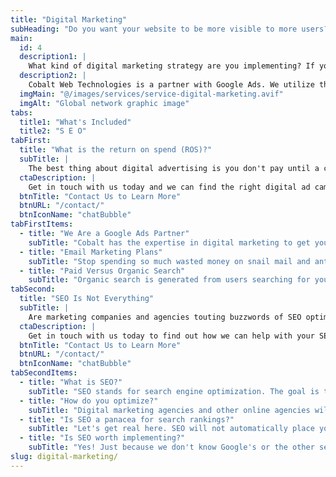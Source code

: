 ```yaml
---
title: "Digital Marketing"
subHeading: "Do you want your website to be more visible to more users?"
main:
  id: 4
  description1: |
    What kind of digital marketing strategy are you implementing? If you don't have one you may be losing out on valuable business and customers. No matter what your website is about, you can leverage digital marketing to gain more business.
  description2: |
    Cobalt Web Technologies is a partner with Google Ads. We utilize their expertise and massive platform to deliver tailored and targeted ads to your customers. No matter if you are selling goods or services we can create an ad campaign to fit any budget.
  imgMain: "@/images/services/service-digital-marketing.avif"
  imgAlt: "Global network graphic image"
tabs:
  title1: "What's Included"
  title2: "S E O"
tabFirst:
  title: "What is the return on spend (ROS)?"
  subTitle: |
    The best thing about digital advertising is you don't pay until a customer actually clicks on your ad or you have a conversion (i.e. purchase a product, signup for a service, call your phone number link). Unlike traditional advertising where you pay to blanket display your ad and hope you have enough impressions to get a lead such as radio or print, digital advertising is highly targeted with very high conversion rates. 
  ctaDescription: |
    Get in touch with us today and we can find the right digital ad campaign solution for you.
  btnTitle: "Contact Us to Learn More"
  btnURL: "/contact/"
  btnIconName: "chatBubble"
tabFirstItems:
  - title: "We Are a Google Ads Partner"
    subTitle: "Cobalt has the expertise in digital marketing to get your website and its products and services visible to the world so you can earn more leads and sales. Our partnership with Google Ads allows us to leverage the vast platform to reach as many people as possible for you. Google Ads can target your customers from demographics to a particular ZIP code to keywords and any combination in between. Campaigns can be scheduled to run on certain days and times of the week. Costs are kept in check by setting a budget that works for you."
  - title: "Email Marketing Plans"
    subTitle: "Stop spending so much wasted money on snail mail and antiquated advertising. Email campaigns are cost effective and highly targeted means of marketing to your customer base. Grow your brand, drive revenue, and engage with your customers with our managed email marketing services."
  - title: "Paid Versus Organic Search"
    subTitle: "Organic search is generated from users searching for your website, content, or product directly in the search engine. This is where SEO has the most effect along with popular your content is. Of course, one method to increase your rankings is to implement a paid search campaign. Using a digital ad campaign you can target your audience directly through their search inputs, demographics, and so many other targeting methods. Cobalt can help you with both SEO and digital ad campaigns."
tabSecond:
  title: "SEO Is Not Everything"
  subTitle: |
    Are marketing companies and agencies touting buzzwords of SEO optimization, conversions, rankings, and ROI? Sometimes these agencies have the right idea and certainly can sell you promises of ranking higher in search results. SEO is more than a simple strategy to have. It starts with the optimization of your website and most agencies don't understand how the underlying technology works. At Cobalt, we do and can help with optimizing your website for best results in search rankings.  
  ctaDescription: |
    Get in touch with us today to find out how we can help with your SEO strategy.
  btnTitle: "Contact Us to Learn More"
  btnURL: "/contact/"
  btnIconName: "chatBubble"
tabSecondItems:
  - title: "What is SEO?"
    subTitle: "SEO stands for search engine optimization. The goal is to improve rankings in search results through optimizations of your website's code, readibility, accessibility, and a multitude of other factors. The higher your website is ranked in search results the more likely you acquire new customers. SEO is very important to your online digital marketing strategy especially if you are looking to attract new clients or customers. SEO all starts with the optimization part of your website and that is how we can help you."
  - title: "How do you optimize?"
    subTitle: "Digital marketing agencies and other online agencies will sell you SEO as a standalone service. They rake in money without having done any work or understanding how search engines parse HTML from a website to generate search results. These agencies will sell a gimmick and promise of high search rankings and don't understand the basics of how the web works. Cobalt Web Technologies builds websites and understands the principles of how the web works. We can build your new website from the ground up with SEO already implemented from the beginning. We can also evaluate your current website and make recommendations of how to increase your search rankings with an SEO strategy."
  - title: "Is SEO a panacea for search rankings?"
    subTitle: "Let's get real here. SEO will not automatically place your website to #1 ranked on a search engine result. There are many variables involved here. Search rankings can't be cheated to the top even if a digital marketing agency touts that to the contrary. Google and other search companies don't disclose how their search algorithms work and this means we can't somehow magically make a website appear at the top of a search."
  - title: "Is SEO worth implementing?"
    subTitle: "Yes! Just because we don't know Google's or the other search engine's magic sauce does not mean you should not implement SEO in your website. It's all about getting your content and website visible to as many people as possible. It starts with knowing your audience and who you are targeting along with the content on your website. Get in touch with us today to let us help with your SEO strategy and online ad campaign opportunities as well."
slug: digital-marketing/
---
```

